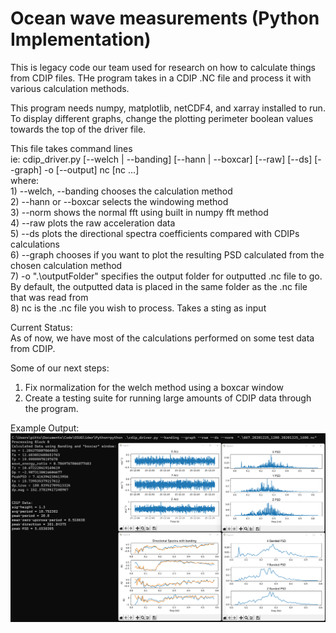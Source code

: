 # Ocean wave measurements (Python Implementation)

This is legacy code our team used for research on how to calculate things from CDIP files. THe program takes in a CDIP .NC file and process it with various calculation methods.

This program needs numpy, matplotlib, netCDF4, and xarray installed to run. To display different graphs, change the plotting perimeter boolean values towards the top of the driver file.

This file takes command lines<br /> 
ie: cdip_driver.py [--welch | --banding] [--hann | --boxcar] [--raw] [--ds] [--graph] -o [--output] nc [nc ...] <br />
where: <br />
    1) --welch, --banding chooses the calculation method <br />
    2) --hann or --boxcar selects the windowing method <br />
    3) --norm shows the normal fft using built in numpy fft method <br />
    4) --raw plots the raw acceleration data <br />
    5) --ds plots the directional spectra coefficients compared with CDIPs calculations <br />
    6) --graph chooses if you want to plot the resulting PSD calculated from the chosen calculation method <br />
    7) -o ".\outputFolder" specifies the output folder for outputted .nc file to go. By default, the outputted data is placed in the same folder as the .nc file that was read from <br />
    8) nc is the .nc file you wish to process. Takes a sting as input <br />


Current Status: <br />
As of now, we have most of the calculations performed on some test data from CDIP. 

Some of our next steps: 
1) Fix normalization for the welch method using a boxcar window
2) Create a testing suite for running large amounts of CDIP data through the program. 


Example Output:  
![builds](../ProjectImages/python_output.png?raw=true)